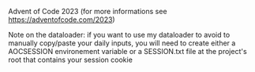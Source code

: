 Advent of Code 2023 (for more informations see https://adventofcode.com/2023)

Note on the dataloader: 
if you want to use my dataloader to avoid to manually copy/paste your daily inputs, you will need to create either a AOCSESSION environement variable or a SESSION.txt file at the project's root that contains your session cookie